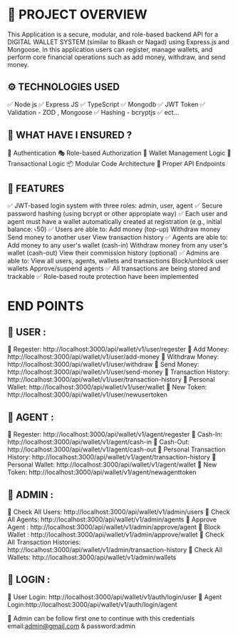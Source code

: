 # 🎯 PROJECT OVERVIEW

This Application is a secure, modular, and role-based backend API for a DIGITAL WALLET SYSTEM (similar to Bkash or Nagad) using Express.js and Mongoose.
In this application users can register, manage wallets, and perform core financial operations such as add money, withdraw, and send money.

## ⚙️ TECHNOLOGIES USED

✅ Node js
✅ Express JS
✅ TypeScript
✅ Mongodb
✅ JWT Token
✅ Validation - ZOD , Mongoose
✅ Hashing - bcryptjs
✅ ect...

## 📝 WHAT HAVE I ENSURED ?

🔐 Authentication
🎭 Role-based Authorization
🏦 Wallet Management Logic
🧱 Transactional Logic
📦 Modular Code Architecture
🔁 Proper API Endpoints

## 📌 FEATURES

✅ JWT-based login system with three roles: admin, user, agent
✅ Secure password hashing (using bcrypt or other appropiate way)
✅ Each user and agent must have a wallet automatically created at registration (e.g., initial balance: ৳50)
✅ Users are able to:
Add money (top-up)
Withdraw money
Send money to another user
View transaction history
✅ Agents are able to:
Add money to any user's wallet (cash-in)
Withdraw money from any user's wallet (cash-out)
View their commission history (optional)
✅ Admins are able to:
View all users, agents, wallets and transactions
Block/unblock user wallets
Approve/suspend agents
✅ All transactions are being stored and trackable
✅ Role-based route protection have been implemented

# END POINTS

## 👤 USER :

🔗 Regester: http://localhost:3000/api/wallet/v1/user/regester
🔗 Add Money: http://localhost:3000/api/wallet/v1/user/add-money
🔗 Withdraw Money: http://localhost:3000/api/wallet/v1/user/withdraw
🔗 Send Money: http://localhost:3000/api/wallet/v1/user/send-money
🔗 Transaction History: http://localhost:3000/api/wallet/v1/user/transaction-history
🔗 Personal Wallet: http://localhost:3000/api/wallet/v1/user/wallet
🔗 New Token: http://localhost:3000/api/wallet/v1/user/newusertoken

## 👤 AGENT :

🔗 Regester: http://localhost:3000/api/wallet/v1/agent/regester
🔗 Cash-In: http://localhost:3000/api/wallet/v1/agent/cash-in
🔗 Cash-Out: http://localhost:3000/api/wallet/v1/agent/cash-out
🔗 Personal Transaction History: http://localhost:3000/api/wallet/v1/agent/transaction-history
🔗 Personal Wallet: http://localhost:3000/api/wallet/v1/agent/wallet
🔗 New Token: http://localhost:3000/api/wallet/v1/agent/newagenttoken

## 👤 ADMIN :

🔗 Check All Users: http://localhost:3000/api/wallet/v1/admin/users
🔗 Check All Agents: http://localhost:3000/api/wallet/v1/admin/agents
🔗 Approve Agent : http://localhost:3000/api/wallet/v1/admin/approve/agent
🔗 Block Wallet : http://localhost:3000/api/wallet/v1/admin/approve/wallet
🔗 Check All Transaction Histories: http://localhost:3000/api/wallet/v1/admin/transaction-history
🔗 Check All Wallets: http://localhost:3000/api/wallet/v1/admin/wallets

## 🛫 LOGIN :

🔗 User Login: http://localhost:3000/api/wallet/v1/auth/login/user
🔗 Agent Login:http://localhost:3000/api/wallet/v1/auth/login/agent

📒 Admin can be follow first one to continue with this credentials email:admin@gmail.com & password:admin
